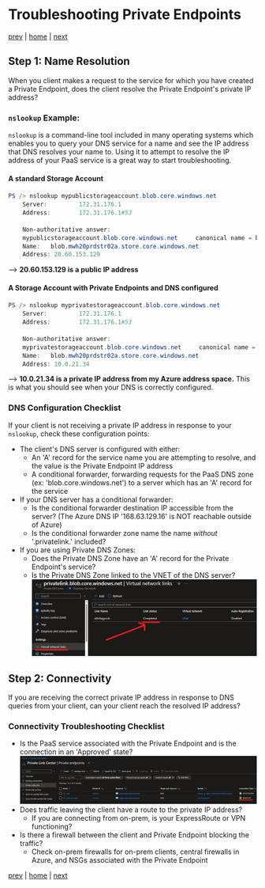 # Troubleshooting Private Endpoints

[prev](./dns-pe-scenarios.md) | [home](./readme.md)  | [next](./security-and-routing.md)

## Step 1: Name Resolution

When you client makes a request to the service for which you have created a Private Endpoint, does the client resolve the Private Endpoint's private IP address?

### **`nslookup` Example:**

`nslookup` is a command-line tool included in many operating systems which enables you to query your DNS service for a name and see the IP address that DNS resolves your name to. Using it to attempt to resolve the IP address of your PaaS service is a great way to start troubleshooting.

#### A standard Storage Account

```powershell
PS /> nslookup mypublicstorageaccount.blob.core.windows.net
    Server:         172.31.176.1
    Address:        172.31.176.1#53
    
    Non-authoritative answer:
    mypublicstorageaccount.blob.core.windows.net     canonical name = blob.mwh20prdstr02a.store.core.windows.net.
    Name:   blob.mwh20prdstr02a.store.core.windows.net
    Address: 20.60.153.129
```

--> **20.60.153.129 is a public IP address**

#### A Storage Account with Private Endpoints and DNS configured

```powershell
PS /> nslookup myprivatestorageaccount.blob.core.windows.net
    Server:         172.31.176.1
    Address:        172.31.176.1#53
    
    Non-authoritative answer:
    myprivatestorageaccount.blob.core.windows.net     canonical name = blob.mwh20prdstr02a.store.core.windows.net.
    Name:   blob.mwh20prdstr02a.store.core.windows.net
    Address: 10.0.21.34
```

--> **10.0.21.34 is a private IP address from my Azure address space.** This is what you should see when your DNS is correctly configured.

### DNS Configuration Checklist

If your client is not receiving a private IP address in response to your `nslookup`, check these configuration points:

- The client's DNS server is configured with either:
  - An 'A' record for the service name you are attempting to resolve, and the value is the Private Endpoint IP address
  - A conditional forwarder, forwarding requests for the PaaS DNS zone (ex: 'blob.core.windows.net') to a server which has an 'A' record for the service
- If your DNS server has a conditional forwarder:
  - Is the conditional forwarder destination IP accessible from the server? (The Azure DNS IP '168.63.129.16' is NOT reachable outside of Azure)
  - Is the conditional forwarder zone name the name _without_ '.privatelink.' included?
- If you are using Private DNS Zones:
  - Does the Private DNS Zone have an 'A' record for the Private Endpoint's service?
  - Is the Private DNS Zone linked to the VNET of the DNS server?
    ![Screenshot showing Private DNS Zone linked to VNET](img/pdns-VNET-link.png)

## Step 2: Connectivity

If you are receiving the correct private IP address in response to DNS queries from your client, can your client reach the resolved IP address?

### Connectivity Troubleshooting Checklist

- Is the PaaS service associated with the Private Endpoint and is the connection in an 'Approved' state?
  ![Private Endpoint in Private Link Center showing Approved State](img/pe-approved.png)
- Does traffic leaving the client have a route to the private IP address?
  - If you are connecting from on-prem, is your ExpressRoute or VPN functioning?
- Is there a firewall between the client and Private Endpoint blocking the traffic?
  - Check on-prem firewalls for on-prem clients, central firewalls in Azure, and NSGs associated with the Private Endpoint

[prev](./dns-pe-scenarios.md) | [home](./readme.md)  | [next](./security-and-routing.md)
